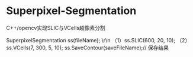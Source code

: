 # Superpixel-Segmentation
C++/opencv实现SLIC与VCells超像素分割

SuperpixelSegmentation ss(fileName);
\r\n
（1）ss.SLIC(600, 20, 10);
（2）ss.VCells(7, 300, 5, 10);
ss.SaveContour(saveFileName);// 保存结果
